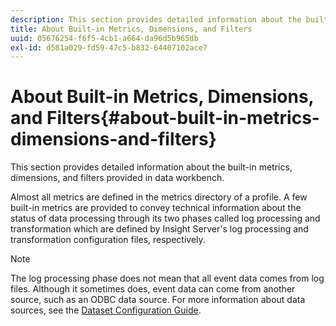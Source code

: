 ```yaml
---
description: This section provides detailed information about the built-in metrics, dimensions, and filters provided in data workbench.
title: About Built-in Metrics, Dimensions, and Filters
uuid: 05676254-f6f5-4cb1-a664-da96d5b965db
exl-id: d581a029-fd59-47c5-b832-64407102ace7
---
```

# About Built-in Metrics, Dimensions, and Filters{#about-built-in-metrics-dimensions-and-filters}

This section provides detailed information about the built-in metrics, dimensions, and filters provided in data workbench.

Almost all metrics are defined in the metrics directory of a profile. A few built-in metrics are provided to convey technical information about the status of data processing through its two phases called log processing and transformation which are defined by Insight Server's log processing and transformation configuration files, respectively.

>[!NOTE]
>
>The log processing phase does not mean that all event data comes from log files. Although it sometimes does, event data can come from another source, such as an ODBC data source. For more information about data sources, see the [Dataset Configuration Guide](https://experienceleague.adobe.com/docs/data-workbench/using/dataset/c-dataset-constr.html).
